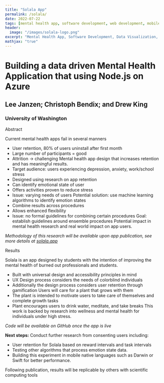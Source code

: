 ```yaml
---
title: "Solala App"
permalink: /solala/
date: 2022-07-22
tags: [mental health app, software development, web development, mobile development]
header:
  image: "/images/solala-logo.png"
excerpt: "Mental Health App, Software Development, Data Visualization, Web Development, Mobile Development"
mathjax: "true"
---
```


# Building a data driven Mental Health Application that using Node.js on Azure

## Lee Janzen; Christoph Bendix; and Drew King

### University of Washington

Abstract

Current mental health apps fail in several manners
* User retention, 80% of users uninstall after first month
* Large number of participants = good
* Attrition -> challenging
Mental health app design that increases retention and has meaningful results.
* Target audience: users experiencing depression, anxiety, work/school stress
* Designed using research on app retention
* Can identify emotional state of user
* Offers activities proven to reduce stress
* Issue: varying needs of users
Potential solution: use machine learning algorithms to identify emotion states
* Combine results across procedures
* Allows enhanced flexibility
* Issue: no formal guidelines for combining certain procedures
Goal: establish guidelines around ensemble procedures
Potential impact in mental health research and real world impact on app users.


*Methodology of this research will be available upon app publication, see more details at [solala.app](solala.app)*


Results

Solala is an app designed by students with the intention of improving the mental health of burned out professionals and students.
* Built with universal design and accessibility principles in mind
* UX Design process considers the needs of colorblind individuals
* Additionally the design process considers user retention through gamification
Users will care for a plant that grows with them
* The plant is intended to motivate users to take care of themselves and complete growth tasks
* Plant encourages users to drink water, meditate, and take breaks
This work is backed by research into wellness and mental health for individuals under high stress.

*Code will be available on GitHub once the app is live*

**Next steps:**
Conduct further research from consenting users including:
* User retention for Solala based on reward intervals and task intervals
* Testing other algorithms that process emotion state data.
* Building this experiment in mobile native languages such as
Darwin or Swift for better performance.

Following publication, results will be replicable by others with scientific computing tools
